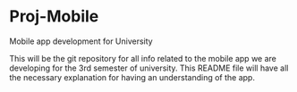 # Proj-Mobile
Mobile app development for University

This will be the git repository for all info related to the mobile app we are developing for the 3rd semester of university.
This README file will have all the necessary explanation for having an understanding of the app.
